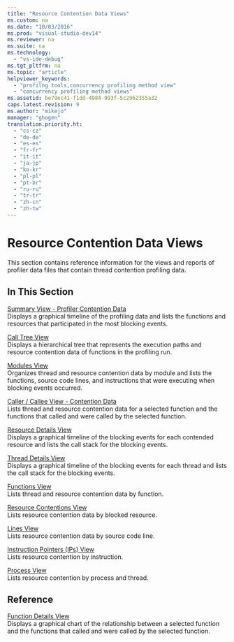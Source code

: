 ```yaml
---
title: "Resource Contention Data Views"
ms.custom: na
ms.date: "10/03/2016"
ms.prod: "visual-studio-dev14"
ms.reviewer: na
ms.suite: na
ms.technology: 
  - "vs-ide-debug"
ms.tgt_pltfrm: na
ms.topic: "article"
helpviewer_keywords: 
  - "profilng tools,concurrency profiling method view"
  - "concurrency profiling method views"
ms.assetid: be79ec41-f1dd-4984-993f-5c2962355a32
caps.latest.revision: 9
ms.author: "mikejo"
manager: "ghogen"
translation.priority.ht: 
  - "cs-cz"
  - "de-de"
  - "es-es"
  - "fr-fr"
  - "it-it"
  - "ja-jp"
  - "ko-kr"
  - "pl-pl"
  - "pt-br"
  - "ru-ru"
  - "tr-tr"
  - "zh-cn"
  - "zh-tw"
---
```

# Resource Contention Data Views
This section contains reference information for the views and reports of profiler data files that contain thread contention profiling data.  
  
## In This Section  
 [Summary View - Profiler Contention Data](../profiling/resource-contention-data-views.md)  
 Displays a graphical timeline of the profiling data and lists the functions and resources that participated in the most blocking events.  
  
 [Call Tree View](../profiling/call-tree-view---contention-data.md)  
 Displays a hierarchical tree that represents the execution paths and resource contention data of functions in the profiling run.  
  
 [Modules View](../profiling/modules-view---contention-data.md)  
 Organizes thread and resource contention data by module and lists the functions, source code lines, and instructions that were executing when blocking events occurred.  
  
 [Caller / Callee View -  Contention Data](../profiling/caller---callee-view----contention-data.md)  
 Lists thread and resource contention data for a selected function and the functions that called and were called by the selected function.  
  
 [Resource Details View](../profiling/resource-details-view---contention-data.md)  
 Displays a graphical timeline of the blocking events for each contended resource and lists the call stack for the blocking events.  
  
 [Thread Details View](../profiling/thread-details-view---contention-data.md)  
 Displays a graphical timeline of the blocking events for each thread and lists the call stack for the blocking events.  
  
 [Functions View](../profiling/functions-view---contention-data.md)  
 Lists thread and resource contention data by function.  
  
 [Resource Contentions View](../profiling/resource-contentions-view---contention-data.md)  
 Lists resource contention data by blocked resource.  
  
 [Lines View](../profiling/lines-view---contention-data.md)  
 Lists resource contention data by source code line.  
  
 [Instruction Pointers (IPs) View](../profiling/instruction-pointers--ips--view---contention-data.md)  
 Lists resource contention by instruction.  
  
 [Process View](../profiling/process-view---contention-data.md)  
 Lists resource contention by process and thread.  
  
## Reference  
 [Function Details View](../profiling/function-details-view.md)  
 Displays a graphical chart of the relationship between a selected function and the functions that called and were called by the selected function.